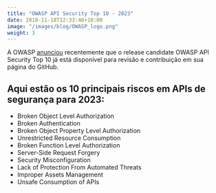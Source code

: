 ```yaml
---
title: "OWASP API Security Top 10 - 2023"
date: 2018-11-18T12:33:46+10:00
image: "/images/blog/OWASP_logo.png"
weight: 3
---
```



A OWASP [anunciou](https://owasp.org/www-project-api-security/announcements/2023/02/api-top10-2023rc) recentemente que o release candidate OWASP API Security Top 10 já está disponível para revisão e contribuição em sua página do GitHub. 

## Aqui estão os 10 principais riscos em APIs de segurança para 2023:

- Broken Object Level Authorization
- Broken Authentication
- Broken Object Property Level Authorization
- Unrestricted Resource Consumption
- Broken Function Level Authorization
- Server-Side Request Forgery
- Security Misconfiguration
- Lack of Protection From Automated Threats
- Improper Assets Management
- Unsafe Consumption of APIs


